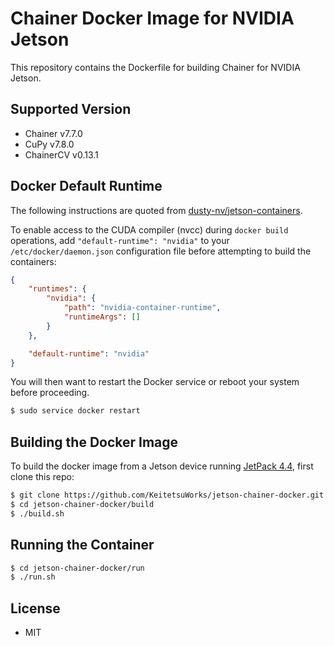 # Chainer Docker Image for NVIDIA Jetson


This repository contains the Dockerfile for building Chainer for NVIDIA Jetson.


## Supported Version

* Chainer v7.7.0
* CuPy v7.8.0
* ChainerCV v0.13.1


## Docker Default Runtime

The following instructions are quoted from [dusty-nv/jetson-containers](https://github.com/dusty-nv/jetson-containers/blob/master/README.md).

To enable access to the CUDA compiler (nvcc) during `docker build` operations, add `"default-runtime": "nvidia"` to your `/etc/docker/daemon.json` configuration file before attempting to build the containers:

``` json
{
    "runtimes": {
        "nvidia": {
            "path": "nvidia-container-runtime",
            "runtimeArgs": []
        }
    },

    "default-runtime": "nvidia"
}
```

You will then want to restart the Docker service or reboot your system before proceeding.

``` bash
$ sudo service docker restart
```


## Building the Docker Image

To build the docker image from a Jetson device running [JetPack 4.4](https://developer.nvidia.com/embedded/jetpack), first clone this repo:

``` bash
$ git clone https://github.com/KeitetsuWorks/jetson-chainer-docker.git
$ cd jetson-chainer-docker/build
$ ./build.sh
```

## Running the Container

``` bash
$ cd jetson-chainer-docker/run
$ ./run.sh
```


## License

* MIT

